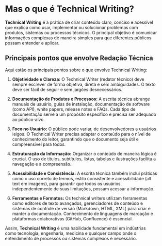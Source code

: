 # Mas o que é Technical Writing?

**Technical Writing** é a prática de criar conteúdo claro, conciso e acessível que explica como usar, implementar ou solucionar problemas com produtos, sistemas ou processos técnicos. O principal objetivo é comunicar informações complexas de maneira simples para que diferentes públicos possam entender e aplicar.


## Principais pontos que envolve Redação Técnica

Aqui estão os principais pontos sobre o que envolve Technical Writing:

1. **Objetividade e Clareza:** O Technical Writer (redator técnico) deve sempre escrever de forma objetiva, direta e sem ambiguidades. O texto deve ser fácil de seguir e sem jargões desnecessários.

2. **Documentação de Produtos e Processos:** A escrita técnica abrange manuais de usuário, guias de instalação, documentação de software (como API), white papers, release notes e FAQs. Cada tipo de documentação serve a um propósito específico e precisa ser adequado ao público-alvo.

3. **Foco no Usuário:** O público pode variar, de desenvolvedores a usuários leigos. O Technical Writer precisa adaptar o conteúdo para o nível de conhecimento do leitor, garantindo que o documento seja útil e compreensível para todos.

4. **Estruturação da Informação:** Organizar o conteúdo de maneira lógica é crucial. O uso de títulos, subtítulos, listas, tabelas e ilustrações facilita a navegação e a compreensão.

5. **Acessibilidade e Consistência:** A escrita técnica também inclui práticas como o uso correto de termos, estilo consistente e acessibilidade (alt text em imagens), para garantir que todos os usuários, independentemente de suas limitações, possam acessar a informação.

6. **Ferramentas e Formatos:** Os technical writers utilizam ferramentas como editores de texto avançados, gerenciadores de conteúdo e sistemas de controle de versão (Markdown, HTML, XML) para criar e manter a documentação. Conhecimento de linguagens de marcação e plataformas colaborativas (GitHub, Confluence) é essencial.

Assim, **Technical Writing** é uma habilidade fundamental em indústrias como tecnologia, engenharia, medicina e qualquer campo onde o entendimento de processos ou sistemas complexos é necessário.